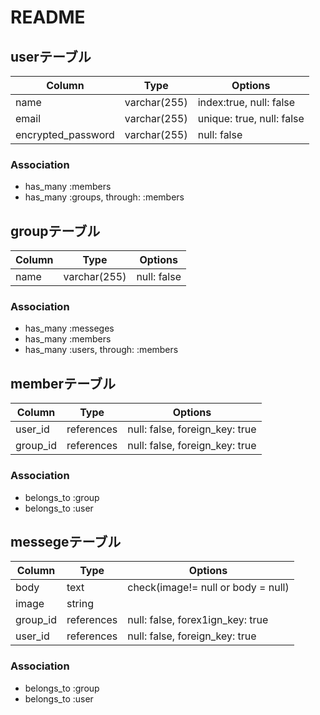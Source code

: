 # README

## userテーブル
|Column|Type|Options|
|------|----|-------|
|name|varchar(255)|index:true, null: false|
|email|varchar(255)|unique: true, null: false|
|encrypted_password|varchar(255)|null: false|

### Association
- has_many :members
- has_many :groups, through: :members

## groupテーブル
|Column|Type|Options|
|------|----|-------|
|name|varchar(255)|null: false|


### Association
- has_many :messeges
- has_many :members
- has_many :users, through: :members

## memberテーブル

|Column|Type|Options|
|------|----|-------|
|user_id|references|null: false, foreign_key: true|
|group_id|references|null: false, foreign_key: true|

### Association
- belongs_to :group
- belongs_to :user

## messegeテーブル
|Column|Type|Options|
|------|----|-------|
|body|text|check(image!= null or body = null)|
|image|string||
|group_id|references|null: false, forex1ign_key: true|
|user_id|references|null: false, foreign_key: true|

### Association
- belongs_to :group
- belongs_to :user
